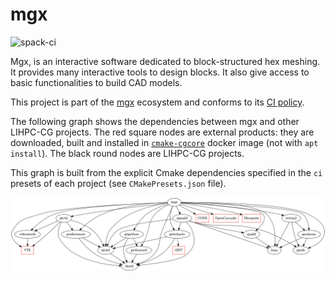 # mgx

![spack-ci](https://github.com/LIHPC-Computational-Geometry/mgx/actions/workflows/spack-ci.yml/badge.svg)

Mgx, is an interactive software dedicated to block-structured hex meshing. It provides many interactive tools to design blocks. It also give access to basic functionalities to build CAD models.

This project is part of the [mgx](https://github.com/LIHPC-Computational-Geometry/mgx) ecosystem and conforms to its [CI policy](https://github.com/LIHPC-Computational-Geometry/spack_recipes_meshing#ci-and-versioning-policy-of-mgx-ecosystem-projects).

The following graph shows the dependencies between mgx and other LIHPC-CG projects. The red square nodes are external products: they are downloaded, built and installed in [`cmake-cgcore`](https://github.com/LIHPC-Computational-Geometry/spack_recipes_meshing/pkgs/container/cmake-cgcore) docker image (not with `apt install`). The black round nodes are LIHPC-CG projects.

This graph is built from the explicit Cmake dependencies specified in the `ci` presets of each project (see `CMakePresets.json` file).

![Dependencies Graph Image](cg-dependencies.png)
